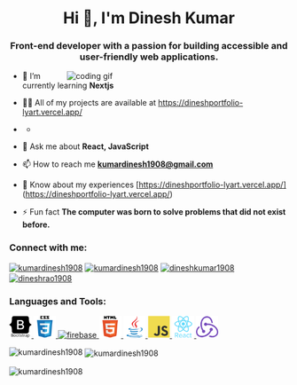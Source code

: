 <h1 align="center">Hi 👋, I'm Dinesh Kumar</h1>
<h3 align="center">Front-end developer with a passion for building accessible and user-friendly web applications.</h3>

<img align="right" alt="coding gif" width=400 src="https://media1.giphy.com/media/PI3QGKFN6XZUCMMqJm/giphy.gif?cid=ecf05e47z340nz4t1gfjld7v3csqp8cto8yjwcv0i0zmlr31&rid=giphy.gif&ct=g">

- 🌱 I’m currently learning **Nextjs**

- 👨‍💻 All of my projects are available at https://dineshportfolio-lyart.vercel.app/ 
- - 
- 💬 Ask me about **React, JavaScript**

- 📫 How to reach me **kumardinesh1908@gmail.com**

- 📄 Know about my experiences [https://dineshportfolio-lyart.vercel.app/] (https://dineshportfolio-lyart.vercel.app/)

- ⚡ Fun fact **The computer was born to solve problems that did not exist before.**

<h3 align="left">Connect with me:</h3>
<p align="left">
<a href="https://twitter.com/kumardinesh1908" target="blank"><img align="center" src="https://raw.githubusercontent.com/rahuldkjain/github-profile-readme-generator/master/src/images/icons/Social/twitter.svg" alt="kumardinesh1908" height="30" width="40" /></a>
<a href="https://linkedin.com/in/kumardinesh1908" target="blank"><img align="center" src="https://raw.githubusercontent.com/rahuldkjain/github-profile-readme-generator/master/src/images/icons/Social/linked-in-alt.svg" alt="kumardinesh1908" height="30" width="40" /></a>
<a href="https://fb.com/dineshkumar1908" target="blank"><img align="center" src="https://raw.githubusercontent.com/rahuldkjain/github-profile-readme-generator/master/src/images/icons/Social/facebook.svg" alt="dineshkumar1908" height="30" width="40" /></a>
<a href="https://instagram.com/dineshrao1908" target="blank"><img align="center" src="https://raw.githubusercontent.com/rahuldkjain/github-profile-readme-generator/master/src/images/icons/Social/instagram.svg" alt="dineshrao1908" height="30" width="40" /></a>
</p>

<h3 align="left">Languages and Tools:</h3>
<p align="left"> <a href="https://getbootstrap.com" target="_blank" rel="noreferrer"> <img src="https://raw.githubusercontent.com/devicons/devicon/master/icons/bootstrap/bootstrap-plain-wordmark.svg" alt="bootstrap" width="40" height="40"/> </a> <a href="https://www.w3schools.com/css/" target="_blank" rel="noreferrer"> <img src="https://raw.githubusercontent.com/devicons/devicon/master/icons/css3/css3-original-wordmark.svg" alt="css3" width="40" height="40"/> </a> <a href="https://firebase.google.com/" target="_blank" rel="noreferrer"> <img src="https://www.vectorlogo.zone/logos/firebase/firebase-icon.svg" alt="firebase" width="40" height="40"/> </a> <a href="https://www.w3.org/html/" target="_blank" rel="noreferrer"> <img src="https://raw.githubusercontent.com/devicons/devicon/master/icons/html5/html5-original-wordmark.svg" alt="html5" width="40" height="40"/> </a> <a href="https://www.java.com" target="_blank" rel="noreferrer"> <img src="https://raw.githubusercontent.com/devicons/devicon/master/icons/java/java-original.svg" alt="java" width="40" height="40"/> </a> <a href="https://developer.mozilla.org/en-US/docs/Web/JavaScript" target="_blank" rel="noreferrer"> <img src="https://raw.githubusercontent.com/devicons/devicon/master/icons/javascript/javascript-original.svg" alt="javascript" width="40" height="40"/> </a> <a href="https://reactjs.org/" target="_blank" rel="noreferrer"> <img src="https://raw.githubusercontent.com/devicons/devicon/master/icons/react/react-original-wordmark.svg" alt="react" width="40" height="40"/> </a> <a href="https://redux.js.org" target="_blank" rel="noreferrer"> <img src="https://raw.githubusercontent.com/devicons/devicon/master/icons/redux/redux-original.svg" alt="redux" width="40" height="40"/> </a> </p>

<p><img align="left" src="https://github-readme-stats.vercel.app/api/top-langs?username=kumardinesh1908&show_icons=true&locale=en&layout=compact&theme=dark&title_color=f92424&text_color=f52424&" alt="kumardinesh1908" /></p>

<p>&nbsp;<img align="center" src="https://github-readme-stats.vercel.app/api?username=kumardinesh1908&show_icons=true&theme=dark&title_color=f92424&text_color=f52424&locale=en" alt="kumardinesh1908" /></p>

<p><img align="center" src="https://github-readme-streak-stats.herokuapp.com/?user=kumardinesh1908&show_icons=true&theme=dark&title_color=f92424&text_color=f52424&locale=en" alt="kumardinesh1908" /></p>
